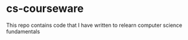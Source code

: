 # cs-courseware
This repo contains code that I have written to relearn computer science fundamentals
